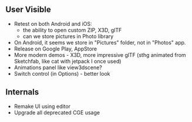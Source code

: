 ## User Visible

- Retest on both Android and iOS:
  - the ability to open custom ZIP, X3D, glTF
  - can we store pictures in Photo library
- On Android, it seems we store in "Pictures" folder, not in "Photos" app.
- Release on Google Play, AppStore
- More modern demos - X3D, more impressive glTF (sthg animated from Sketchfab, like cat with jetpack I once used)
- Animations panel like view3dscene?
- Switch control (in Options) - better look

## Internals

- Remake UI using editor
- Upgrade all deprecated CGE usage
